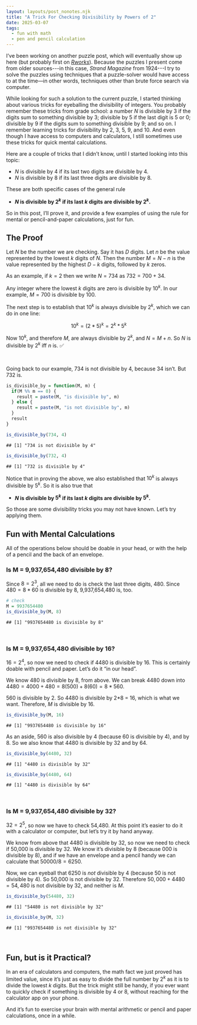```yaml
---
layout: layouts/post_nonotes.njk
title: "A Trick For Checking Divisibility by Powers of 2"
date: 2025-03-07
tags:
  - fun with math
  - pen and pencil calculation
---
```


I’ve been working on another puzzle post, which will eventually show up
here (but probably first on [*Rworks*](https://rworks.dev/)). Because the puzzles
I present come from older sources---in this case, *Strand Magazine* from
1924---I try to solve the puzzles using techniques that a puzzle-solver
would have access to at the time—in other words, techniques other than
brute force search via computer.

While looking for such a solution to the current puzzle, I started
thinking about various tricks for eyeballing the divisibility of
integers. You probably remember these tricks from grade school: a number
$N$ is divisible by 3 if the digits sum to something divisible by 3;
divisible by 5 if the last digit is 5 or 0; divisible by 9 if the digits
sum to something divisible by 9; and so on. I remember learning tricks
for divisibility by 2, 3, 5, 9, and 10. And even though I have access to
computers and calculators, I still sometimes use these tricks for quick
mental calculations.

Here are a couple of tricks that I didn’t know, until I started looking
into this topic:

- $N$ is divisible by 4 if its last two digits are divisible by 4.
- $N$ is divisible by 8 if its last three digits are divisible by 8.

These are both specific cases of the general rule

- **$N$ is divisible by $2^k$ if its last $k$ digits are divisible by
  $2^k$.**

So in this post, I’ll prove it, and provide a few examples of using the
rule for mental or pencil-and-paper calculations, just for fun.

## The Proof

Let $N$ be the number we are checking. Say it has $D$ digits. Let $n$ be
the value represented by the lowest $k$ digits of $N$. Then the number
$M = N - n$ is the value represented by the highest $D - k$ digits,
followed by $k$ zeros.

As an example, if $k = 2$ then we write $N = 734$ as $732 = 700 + 34$.

Any integer where the lowest $k$ digits are zero is divisible by $10^k$.
In our example, $M = 700$ is divisible by 100.

The next step is to establish that $10^k$ is always divisible by $2^k$,
which we can do in one line:

$$
10^k = (2 * 5)^k = 2^k * 5^k
$$

Now $10^k$, and therefore $M$, are always divisible by $2^k$, and
$N = M + n$. So $N$ is divisible by $2^k$ iff $n$ is. ✅

<br/>

Going back to our example, 734 is not divisible by 4, because 34 isn’t.
But 732 is.

``` r
is_divisible_by = function(M, m) {
  if(M %% m == 0) {
    result = paste(M, "is divisible by", m)
  } else {
    result = paste(M, "is not divisible by", m)
  }
  result
}

is_divisible_by(734, 4)
```
```
## [1] "734 is not divisible by 4"
```
``` r
is_divisible_by(732, 4)
```
```
## [1] "732 is divisible by 4"
```
Notice that in proving the above, we also established that $10^k$ is
always divisible by $5^k$. So it is also true that

- **$N$ is divisible by $5^k$ if its last $k$ digits are divisible by
  $5^k$.**

So those are some divisibility tricks you may not have known. Let’s try
applying them.

## Fun with Mental Calculations

All of the operations below should be doable in your head, or with the
help of a pencil and the back of an envelope.

### Is M = 9,937,654,480 divisible by 8?

Since $8 = 2^3$, all we need to do is check the last three digits, 480.
Since $480 = 8 * 60$ is divisible by 8, 9,937,654,480 is, too.

``` r
# check
M = 9937654480
is_divisible_by(M, 8)
```
``` 
## [1] "9937654480 is divisible by 8"
```
<br/>

### Is M = 9,937,654,480 divisible by 16?

$16 = 2^4$, so now we need to check if 4480 is divisible by 16. This is
certainly doable with pencil and paper. Let’s do it “in our head”.

We know 480 is divisible by 8, from above. We can break 4480 down into
$4480 = 4000 + 480 = 8 (500) + 8 (60) = 8 * 560$.

560 is divisible by 2. So 4480 is divisible by 2\*8 = 16, which is what
we want. Therefore, $M$ is divisible by 16.

``` r
is_divisible_by(M, 16)
```
```
## [1] "9937654480 is divisible by 16"
```
As an aside, 560 is also divisible by 4 (because 60 is divisible by 4),
and by 8. So we also know that 4480 is divisible by 32 and by 64.

``` r
is_divisible_by(4480, 32)
```
```
## [1] "4480 is divisible by 32"
```
``` r
is_divisible_by(4480, 64)
```
```
## [1] "4480 is divisible by 64"
```
<br/>

### Is M = 9,937,654,480 divisible by 32?

$32 = 2^5$, so now we have to check 54,480. At this point it’s easier to
do it with a calculator or computer, but let’s try it by hand anyway.

We know from above that 4480 is divisible by 32, so now we need to check
if 50,000 is divisible by 32. We know it’s divisible by 8 (because 000
is divisible by 8), and if we have an envelope and a pencil handy we can
calculate that $50000/8 = 6250$.

Now, we can eyeball that 6250 is *not* divisible by 4 (because 50 is not
divisible by 4). So 50,000 is not divisible by 32. Therefore
$50,000 + 4480 = 54,480$ is not divisible by 32, and neither is $M$.

``` r
is_divisible_by(54480, 32)
```
```
## [1] "54480 is not divisible by 32"
```
``` r
is_divisible_by(M, 32)
```
```
## [1] "9937654480 is not divisible by 32"
```
<br/>

## Fun, but is it Practical?

In an era of calculators and computers, the math fact we just proved has
limited value, since it’s just as easy to divide the full number by
$2^k$ as it is to divide the lowest $k$ digits. But the trick might
still be handy, if you ever want to quickly check if something is
divisible by 4 or 8, without reaching for the calculator app on your
phone.

And it’s fun to exercise your brain with mental arithmetic or pencil
and paper calculations, once in a while.
